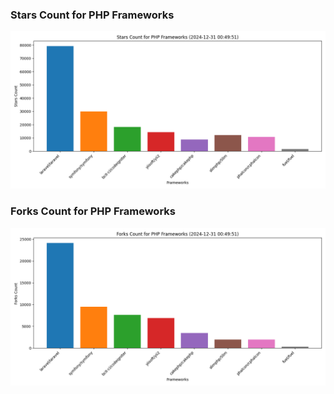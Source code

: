 ### Stars Count for PHP Frameworks

![Stars Chart](./archive/charts/20241231004951_stars_count.png)

### Forks Count for PHP Frameworks

![Forks Chart](./archive/charts/20241231004951_forks_count.png)

